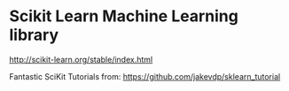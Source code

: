 # Scikit Learn Machine Learning library

http://scikit-learn.org/stable/index.html

Fantastic SciKit Tutorials from: https://github.com/jakevdp/sklearn_tutorial
